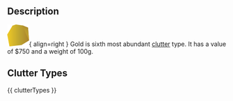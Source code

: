 ## Description
![](../static/clutter/clutter-gold.png "Gold Icon"){ align=right }
Gold is sixth most abundant [clutter](/clutter "All Clutter Types") type. It has a value of $750 and a weight of 100g.

## Clutter Types
{{ clutterTypes }}